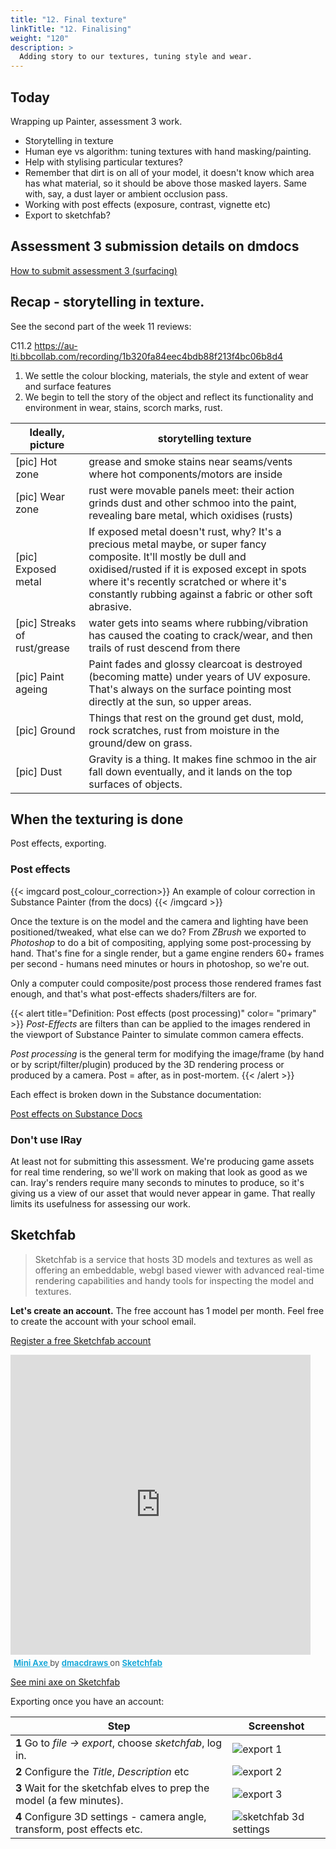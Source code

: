 ```yaml
---
title: "12. Final texture"
linkTitle: "12. Finalising"
weight: "120"
description: >
  Adding story to our textures, tuning style and wear.
---
```


## Today
Wrapping up Painter, assessment 3 work.
- Storytelling in texture
- Human eye vs algorithm: tuning textures with hand masking/painting.
- Help with stylising particular textures?
- Remember that dirt is on all of your model, it doesn't know which area has what material, so it should be above those masked layers. Same with, say, a dust layer or ambient occlusion pass.
- Working with post effects (exposure, contrast, vignette etc)
- Export to sketchfab?

## Assessment 3 submission details on dmdocs

<a class="btn btn-lg btn-primary mr-3 mb-4" href="../assessments/#week-12-working-files-final-textures" target="_blank">How to submit assessment 3 (surfacing)<i class="fas fa-arrow-alt-circle-right ml-2"></i></a>

## Recap - storytelling in texture. 

See the second part of the week 11 reviews:  

C11.2 <https://au-lti.bbcollab.com/recording/1b320fa84eec4bdb88f213f4bc06b8d4>

1. We settle the colour blocking, materials, the style and extent of wear and surface features  
2. We begin to tell the story of the object and reflect its functionality and environment in wear, stains, scorch marks, rust.  
  
 Ideally, picture | storytelling texture
 ---------------- | -----------------------------
 \[pic\] Hot zone | grease and smoke stains near seams/vents where hot components/motors are inside
  \[pic\] Wear zone | rust were movable panels meet: their action grinds dust and other schmoo into the paint, revealing bare metal, which oxidises (rusts)
 \[pic\] Exposed metal | If exposed metal doesn't rust, why? It's a precious metal maybe, or super fancy composite. It'll mostly be dull and oxidised/rusted if it is exposed except in spots where it's recently scratched or where it's constantly rubbing against a fabric or other soft abrasive.
 \[pic\] Streaks of rust/grease | water gets into seams where rubbing/vibration has caused the coating to crack/wear, and then trails of rust descend from there
 \[pic\] Paint ageing | Paint fades and glossy clearcoat is destroyed (becoming matte) under years of UV exposure. That's always on the surface pointing most directly at the sun, so upper areas.
 \[pic\] Ground | Things that rest on the ground get dust, mold, rock scratches, rust from moisture in the ground/dew on grass.
 \[pic\] Dust | Gravity is a thing. It makes fine schmoo in the air fall down eventually, and it lands on the top surfaces of objects.

## When the texturing is done

Post effects, exporting. 

### Post effects

{{< imgcard post_colour_correction>}}
An example of colour correction in Substance Painter (from the docs)
{{< /imgcard >}}

Once the texture is on the model and the camera and lighting have been positioned/tweaked, what else can we do? From *ZBrush* we exported to *Photoshop* to do a bit of compositing, applying some post-processing by hand. That's fine for a single render, but a game engine renders 60+ frames per second - humans need minutes or hours in photoshop, so we're out. 

Only a computer could composite/post process those rendered frames fast enough, and that's what post-effects shaders/filters are for.


{{< alert title="Definition: Post effects (post processing)" color= "primary" >}}
*Post-Effects* are filters than can be applied to the images rendered in the viewport of Substance Painter to simulate common camera effects.

*Post processing* is the general term for modifying the image/frame (by hand or by script/filter/plugin) produced by the 3D rendering process or produced by a camera. Post = after, as in post-mortem.
{{< /alert >}}

Each effect is broken down in the Substance documentation:

<a class="btn btn-lg btn-primary mr-3 mb-4" href="https://docs.substance3d.com/spdoc/post-processing-172818692.html" target="_blank">Post effects on Substance Docs<i class="fas fa-arrow-alt-circle-right ml-2"></i></a>

### Don't use IRay

At least not for submitting this assessment. We're producing game assets for real time rendering, so we'll work on making that look as good as we can. Iray's renders require many seconds to minutes to produce, so it's giving us a view of our asset that would never appear in game. That really limits its usefulness for assessing our work.

## Sketchfab

> Sketchfab is a service that hosts 3D models and textures as well as offering an embeddable, webgl based viewer with advanced real-time rendering capabilities and handy tools for inspecting the model and textures.

**Let's create an account.** The free account has 1 model per month. Feel free to create the account with your school email.

<a class="btn btn-lg btn-primary mr-3 mb-4" href="https://sketchfab.com/signup" target="_blank">Register a free Sketchfab account<i class="fas fa-arrow-alt-circle-right ml-2"></i></a>

<div class="sketchfab-embed-wrapper"> <iframe title="Mini Axe" frameborder="0" allowfullscreen mozallowfullscreen="true" webkitallowfullscreen="true" allow="fullscreen; autoplay; vr" xr-spatial-tracking execution-while-out-of-viewport execution-while-not-rendered web-share width="480" height="480" src="https://sketchfab.com/models/c580dcae6f6e46568e5759eba18d3dc7/embed"> </iframe> <p style="font-size: 13px; font-weight: normal; margin: 5px; color: #4A4A4A;"> <a href="https://sketchfab.com/3d-models/mini-axe-c580dcae6f6e46568e5759eba18d3dc7?utm_medium=embed&utm_campaign=share-popup&utm_content=c580dcae6f6e46568e5759eba18d3dc7" target="_blank" style="font-weight: bold; color: #1CAAD9;"> Mini Axe </a> by <a href="https://sketchfab.com/dmacdraws?utm_medium=embed&utm_campaign=share-popup&utm_content=c580dcae6f6e46568e5759eba18d3dc7" target="_blank" style="font-weight: bold; color: #1CAAD9;"> dmacdraws </a> on <a href="https://sketchfab.com?utm_medium=embed&utm_campaign=share-popup&utm_content=c580dcae6f6e46568e5759eba18d3dc7" target="_blank" style="font-weight: bold; color: #1CAAD9;">Sketchfab</a></p></div>

[See mini axe on Sketchfab](https://sketchfab.com/3d-models/mini-axe-c580dcae6f6e46568e5759eba18d3dc7)

Exporting once you have an account:

Step | Screenshot
---- | ----
**1** Go to *file -> export*, choose *sketchfab*, log in. | ![export 1](sketchfab__export_1.png)
**2** Configure the *Title*, *Description* etc | ![export 2](sketchfab__export_2.png)
**3** Wait for the sketchfab elves to prep the model (a few minutes). | ![export 3](sketchfab__export_3.png)
**4** Configure 3D settings - camera angle, transform, post effects etc. | ![sketchfab 3d settings](sketchfab_3d_settings.jpg)



<!-- 

1. Some feedback  
2. Defining the last task for the assessment (how to render it this week)  
3. Some learnin: How you might retopo your model for painter in your holidays/future  

## Finishing

Rendering with Orb's setup.
Save this [step-by-step tutorial by Orb/Michael Vicente](https://laureateaus-my.sharepoint.com/:v:/g/personal/daniel_mcgillick_laureate_edu_au/Ea6azVT_8EpKjeq_YFqng-ABfNCHg1-LgWcGkiTcwCYEWA?e=meF9tb), where he explains and demonstrates his rendering process in ZBrush.

If you take the time to follow it, put in the work, having your renders look this good and demonstrating your effort will be worth solid marks, taking you up into distinction territory.

Don't make your file overly heavy! You should be able to get all your necessary stone details in 250K-350K points each, for example, less on the boring stones. Overly heavy means you are trying to work with the scene and it's uber slow, maybe rendering takes forever etc.

## Decimation And Topo Demo

For learning's sake.
The goal here is to take our high res model from ZBrush to maya and draw game res topology onto it. Kinda like tracing. ZBrush high res meshes are heavy though, so we'll decimate one down to medium res and trace that instead.

### 1. ZBrush Decimation
**CAPTURING PICS DURING DEMO.**

1. Make a copy/duplicate of what you want to retopologise.
2. If you have subdivs, choose the level that has most of the detail but it doesn't have to be super sharp.
3. I delete my lower and higher subdivs, and then decimate 
   - preprocess the decimation
   - Try decimating to the lowest number that gives you all the info you need about the surface, but is light enough for maya.
     - maybe 1-5K for a wharf brick? Similar for a plank. A character face might be 15K?
4. Export fbx or sent to Maya with GoZ.

Extra decimation techniques/info from Pav:
{{< youtube TitIPlM2Xnk >}}
{{< youtube 7BoRmlCEq9g >}}

Tessimating and decimating!
{{< youtube ogSldTT6slc >}}

### 2. Maya retopo
**CAPTURING PICS DURING DEMO.**
Here's a video of the FlippedNormal guys demoing it as well, watch this later for a refresher/anything I missed.

{{< youtube xpDWta5O3n8 >}}

We'll use two new features for this: _live surface_ and _quad draw_.
1. Import medium res into Maya (or receive via GoZ)
2. (optional) Drop it into a new layer, and make a new layer for the game res topology.
3. Right click the medium res mesh and click **make live** in the popup menu.
4. Open the _Modeling Toolkit_ and click **quad draw**
5. Left click the live mesh to drop points on it. Your goal is to draw the corners of four sided faces.
6. Where you've dropped four points, shift click in the open space between them to make a face.
7. Ctrl click to insert edge loop. Ctrl-shift click to delete things. Ctrl-shift-middle drag to move edge loop.
8. Tab-drag to extrude border edges, making whole new rows of quads!

[Click here for all the controls](https://knowledge.autodesk.com/support/maya-lt/learn-explore/caas/CloudHelp/cloudhelp/2017/ENU/MayaLT/files/GUID-ED28E6BC-6141-491C-8C1B-2AE6FC813284-htm.html) or, in Maya, look at the bottom of the modeling toolkit when quad draw is activated (you might have to expand the tool tips section/scroll down).

## Submitting This Week

Deliverables and how to submit them on the assessments (dmdocs) page:
<a class="btn btn-lg btn-primary mr-3 mb-4" href="../assessments/#assessment-3-high-poly-environments">Assessment 3</a>